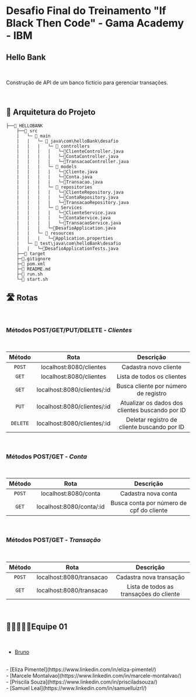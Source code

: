 # Desafio Final do Treinamento "If Black Then Code" - Gama Academy - IBM

## **Hello Bank**
<br> 

Construção de API de um banco fictício para gerenciar transações.

<br>

## 📑 Arquitetura do Projeto

```
├──📁 HELLOBANK
    ├──📁 src
    |   └─ 📁 main
    |   |   └─ 📁 java\com\helloBank\desafio
    |   |   |   └─ 📁 controllers
    |   |   |   |   └─📄ClienteController.java 
    |   |   |   |   └─📄ContaController.java 
    |   |   |   |   └─📄TransacaoController.java 
    |   |   |   └─ 📁 models
    |   |   |   |   └─📄Cliente.java  
    |   |   |   |   └─📄Conta.java 
    |   |   |   |   └─📄Transacao.java   
    |   |   |   └─ 📁 repositories
    |   |   |   |   └─📄ClienteRepository.java  
    |   |   |   |   └─📄ContaRepository.java 
    |   |   |   |   └─📄TransacaoRepository.java 
    |   |   |   └─ 📁 Services
    |   |   |   |   └─📄ClienteService.java  
    |   |   |   |   └─📄ContaService.java 
    |   |   |   |   └─📄TransacaoService.java 
    │   |   |   └─📄DesafioApplication.java    
    |   |   └─ 📁 resources   
    |   |   |   └─📄Application.properties
    |   └─ 📁 test\java\com\helloBank\desafio
    |   |   └─📄DesafioApplicationTests.java
    ├──📁 target
    ├─📄.gitignore      
    ├─📄 pom.xml
    ├─📄 README.md  
    ├─📄 run.sh
    └─📄 start.sh
```

## 🛣️ Rotas
<br>

### Métodos POST/GET/PUT/DELETE - *Clientes* 
<br>

<div align = "center">

|  Método  |                  Rota                       |                     Descrição                                |
| :------: | :-------------------------------------:     | :-------------------------------------------------------:    |
|  `POST`  | localhost:8080/clientes                 |    Cadastra novo cliente                  |
|  `GET`   | localhost:8080/clientes                   |    Lista de todos os clientes                        |
|  `GET`   | localhost:8080/clientes/:id                 |             Busca cliente por número de registro                                     |
|   `PUT`  |  localhost:8080/clientes/:id        |       Atualizar os dados dos clientes buscando por ID                  |
| `DELETE` |  localhost:8080/clientes/:id        |                      Deletar registro de cliente buscando por ID          |

</div>
<br>

### Métodos POST/GET - *Conta* 
<br>

<div align = "center">

|  Método  |                  Rota                       |                     Descrição                                |
| :------: | :-------------------------------------:     | :-------------------------------------------------------:    |
|  `POST`  | localhost:8080/conta                 |    Cadastra nova conta                  |
|  `GET`   | localhost:8080/conta/:id                 |             Busca conta por número de cpf do cliente                                     |


</div>
<br>

### Métodos POST/GET - *Transação* 
<br>

<div align = "center">

|  Método  |                  Rota                       |                     Descrição                                |
| :------: | :-------------------------------------:     | :-------------------------------------------------------:    |
|  `POST`  | localhost:8080/transacao                 |    Cadastra nova transação                  |
|  `GET`   | localhost:8080/transacao                   |    Lista de todos as transações do cliente                        |

</div>
<br>

## 👩🏿‍🤝‍👨🏾Equipe 01
<br>

- [Bruno ]()
<br>
- [Eliza Pimentel](https://www.linkedin.com/in/eliza-pimentel/) 
<br>
- [Marcele Montalvao](https://www.linkedin.com/in/marcele-montalvao/)
<br>
- [Priscila Souza](https://www.linkedin.com/in/prisciladsouza/)
<br>
- [Samuel Leal](https://www.linkedin.com/in/samuelluizrl/)

